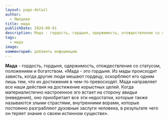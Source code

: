 ```yaml
---
layout: page-detail
author:
  - Яшодеви
title: мада
publishDate: 2024-09-01
description: Мада - гордость, гордыня, одержимость, отождествление со статусом, положением и богатством.
tags:
  - мада
image: 
комментарий: добавить информацию
---
```

**Мада** - гордость, гордыня, одержимость, отождествление со статусом, положением и богатством.
 «Мада - это гордыня. Из мады происходит зависть, когда другие люди мешают гордецу, оскорбляют его одним лишь тем, что их достижения в чем-то превосходят. Мада направляет все наши действия на достижение корыстных целей. Когда материалистично настроенное эго встает на сторону авидьи (неведения), оно приобретает все эти недостатки, которые также называются злыми страстями, внутренними ворами, которые постоянно разграбляют духовные заслуги человека, в результате чего он теряет знание о своем истинном существе».

